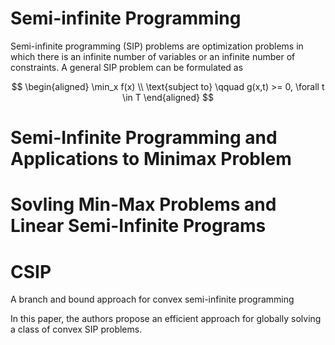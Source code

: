 # Semi-infinite Programming

Semi-infinite programming (SIP) problems are optimization problems in which there is an infinite number of variables or an infinite number of constraints. A general SIP problem can be formulated as

$$
\begin{aligned}
\min_x f(x)   \\
\text{subject to} \qquad g(x,t) >= 0, \forall t \in T
\end{aligned}
$$


# Semi-Infinite Programming and Applications to Minimax Problem 




# Sovling Min-Max Problems and Linear Semi-Infinite Programs

# CSIP

A branch and bound approach for convex semi-infinite
programming

In this paper, the authors propose an efficient approach for globally solving a class of convex SIP problems.